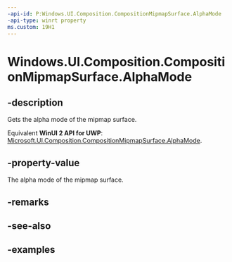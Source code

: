 ```yaml
---
-api-id: P:Windows.UI.Composition.CompositionMipmapSurface.AlphaMode
-api-type: winrt property
ms.custom: 19H1
---
```


<!-- Property syntax.
public DirectXAlphaMode AlphaMode { get; }
-->

# Windows.UI.Composition.CompositionMipmapSurface.AlphaMode

## -description

Gets the alpha mode of the mipmap surface.

Equivalent **WinUI 2 API for UWP**: [Microsoft.UI.Composition.CompositionMipmapSurface.AlphaMode](/windows/winui/api/microsoft.ui.composition.compositionmipmapsurface.alphamode).

## -property-value

The alpha mode of the mipmap surface.

## -remarks

## -see-also

## -examples

